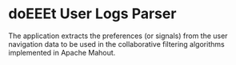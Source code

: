 doEEEt User Logs Parser
=======================

The application extracts the preferences (or signals) from the user navigation data to be used in the collaborative filtering algorithms implemented in Apache Mahout.